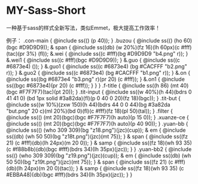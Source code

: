 # MY-Sass-Short
一种基于sass的样式全新写法，类似Emmet，极大提高工作效率！




例子：
.con-main {
    @include ss(() (p 40));
}
.buzou {
    @include ss(() (ho 60)(bgc #D9D9D9));
    & span {
        @include ss((db) (w 20%)(fz 16)(lh 60px)(c #fff)(tac)(pr 3%) (fl));
        &.wei {
            @include ss((c #fff)(bg #D9D9D9 "b4.png" r));
        }
        &.wei1 {
            @include ss((c #fff)(bgc #D9D9D9));
        }
        &.guo {
            @include ss((c #6873e4) ());
        }
        &.guo1 {
            @include ss((c #6873e4) (bg #CACFFF "b2.png" r));
        }
        &.guo2 {
            @include ss((c #6873e4) (bg #CACFFF "b1.png" r));
        }
        &.on {
            @include ss((bg #6873e4 "b3.png" r)(pr 20) (c #fff));
        }
        &.on1 {
            @include ss((bgc #6873e4)(pr 20) (c #fff));
        }
    }
}
.f-title {
    @include ss((h 86) (mt 40)(bgc #F7F7F7)(tac)(pt 20));
}
.tit-input {
    @include ss((w 40%)(h 44)(bdrs 0 41 41 0) (bd 1px solid #3a82da)(fl)(p 0 40 0 20)(fz 18)(bgc));
}
.tit-but {
    @include ss((w 10%)(zxw 150)(h 44)(bdrs 44 0 0 44)(bg #3a82da "but.png" 20 c)(ml 20%)(bd 0)(fl)(c #fff)(fz 18)(pl 50)(tal));
}
.filter {
    @include ss(() (mt 20)(bgc)(bgc #F7F7F7)(h auto)(p 15 0));
}
.xuanze-ce {
    @include ss(() (mt 20)(bgc)(bgc #F7F7F7)(h auto)(p 40 90));
}
.yuan-bb {
    @include ss(() (who 309 309)(bg "z18.png")(jzc)(cup));
    & em {
        @include ss((db) (wh 50 50)(bg "z18t.png")(jzc)(mt 75));
    }
    & span {
        @include ss((fz 21) (c #fff)(db)(lh 24px)(m 20 0));
    }
    & samp {
        @include ss((fz 18)(wh 93 35) (c #f88b8b)(db)(bgc #fff)(bdrs 34)(lh 35px)(jzc));
    }
}
.yuan-bb2 {
    @include ss(() (who 309 309)(bg "z19.png")(jzc)(cup));
    & em {
        @include ss((db) (wh 50 50)(bg "z19t.png")(jzc)(mt 75));
    }
    & span {
        @include ss((fz 21) (c #fff)(db)(lh 24px)(m 20 0)(tac));
    }
    & samp {
        @include ss((fz 18)(wh 93 35) (c #EBBA48)(db)(bgc #fff)(bdrs 34)(lh 35px)(jzc));
    }
}

